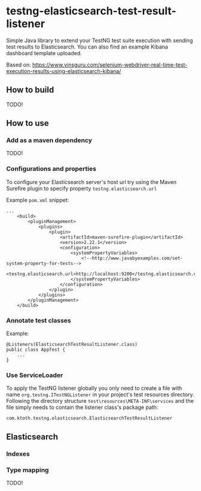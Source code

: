 # testng-elasticsearch-test-result-listener
Simple Java library to extend your TestNG test suite execution with sending test results to Elasticsearch. You can also find an example Kibana dashboard template uploaded.

Based on: https://www.vinsguru.com/selenium-webdriver-real-time-test-execution-results-using-elasticsearch-kibana/

## How to build
TODO!

## How to use
### Add as a maven dependency
TODO!
### Configurations and properties
To configure your Elasticsearch server's host url try using the Maven Surefire plugin to specify property `testng.elasticsearch.url`

Example `pom.xml` snippet:

```
...
    <build>
        <pluginManagement>
            <plugins>
                <plugin>
                    <artifactId>maven-surefire-plugin</artifactId>
                    <version>2.22.1</version>
                    <configuration>
                        <systemPropertyVariables>
                            <!--http://www.javabyexamples.com/set-system-property-for-tests-->
                            <testng.elasticsearch.url>http://localhost:9200</testng.elasticsearch.url>
                        </systemPropertyVariables>
                    </configuration>
                </plugin>
            </plugins>
        </pluginManagement>
    </build>
```
### Annotate test classes

Example:
```
@Listeners(ElasticsearchTestResultListener.class)
public class AppTest {
    ...
}
```
### Use ServiceLoader
To apply the TestNG listener globally you only need to create a file with name `org.testng.ITestNGListener` 
in your project's test resources directory. Following the directory structure `test\resources\META-INF\services`
and the file simply needs to contain the listener class's package path:

```
com.ktoth.testng.elasticsearch.ElasticsearchTestResultListener
```

## Elasticsearch
### Indexes
### Type mapping 
TODO!
